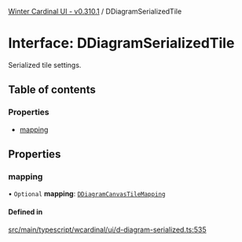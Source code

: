 [Winter Cardinal UI - v0.310.1](../index.md) / DDiagramSerializedTile

# Interface: DDiagramSerializedTile

Serialized tile settings.

## Table of contents

### Properties

- [mapping](DDiagramSerializedTile.md#mapping)

## Properties

### mapping

• `Optional` **mapping**: [`DDiagramCanvasTileMapping`](DDiagramCanvasTileMapping.md)

#### Defined in

[src/main/typescript/wcardinal/ui/d-diagram-serialized.ts:535](https://github.com/winter-cardinal/winter-cardinal-ui/blob/v0.310.1/src/main/typescript/wcardinal/ui/d-diagram-serialized.ts#L535)

